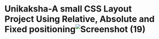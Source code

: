 # Unikaksha-A small CSS Layout Project Using Relative, Absolute and Fixed positioning![Screenshot (19)](https://github.com/Sukalyan8/Unikaksha-CSS-_Layout_Project/assets/96485897/42412508-77b0-4728-b1c2-faf74a751227)
